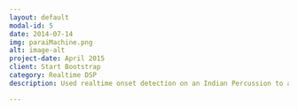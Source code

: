 ```yaml
---
layout: default
modal-id: 5
date: 2014-07-14
img: paraiMachine.png
alt: image-alt
project-date: April 2015
client: Start Bootstrap
category: Realtime DSP 
description: Used realtime onset detection on an Indian Percussion to augment an electronic music performance. Click <a href="https://youtu.be/SZFaVchsWDU">here</a> for video. 

---
```

